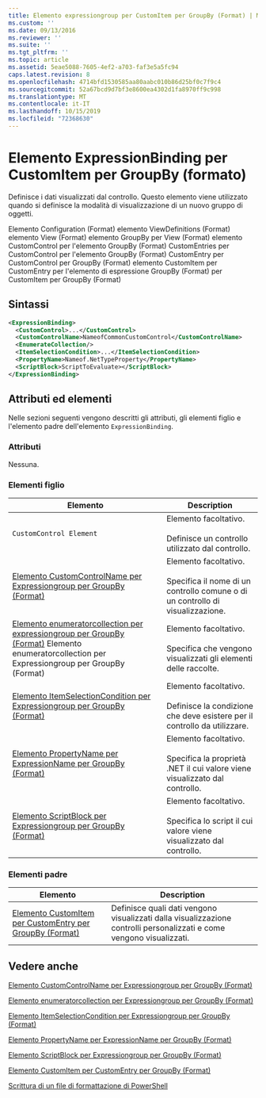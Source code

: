 ```yaml
---
title: Elemento expressiongroup per CustomItem per GroupBy (Format) | Microsoft Docs
ms.custom: ''
ms.date: 09/13/2016
ms.reviewer: ''
ms.suite: ''
ms.tgt_pltfrm: ''
ms.topic: article
ms.assetid: 5eae5088-7605-4ef2-a703-faf3e5a5fc94
caps.latest.revision: 8
ms.openlocfilehash: 4714bfd1530585aa80aabc010b86d25bf0c7f9c4
ms.sourcegitcommit: 52a67bcd9d7bf3e8600ea4302d1fa8970ff9c998
ms.translationtype: MT
ms.contentlocale: it-IT
ms.lasthandoff: 10/15/2019
ms.locfileid: "72368630"
---
```

# <a name="expressionbinding-element-for-customitem-for-groupby-format"></a>Elemento ExpressionBinding per CustomItem per GroupBy (formato)

Definisce i dati visualizzati dal controllo. Questo elemento viene utilizzato quando si definisce la modalità di visualizzazione di un nuovo gruppo di oggetti.

Elemento Configuration (Format) elemento ViewDefinitions (Format) elemento View (Format) elemento GroupBy per View (Format) elemento CustomControl per l'elemento GroupBy (Format) CustomEntries per CustomControl per l'elemento GroupBy (Format) CustomEntry per CustomControl per GroupBy (Format) elemento CustomItem per CustomEntry per l'elemento di espressione GroupBy (Format) per CustomItem per GroupBy (Format)

## <a name="syntax"></a>Sintassi

```xml
<ExpressionBinding>
  <CustomControl>...</CustomControl>
  <CustomControlName>NameofCommonCustomControl</CustomControlName>
  <EnumerateCollection/>
  <ItemSelectionCondition>...</ItemSelectionCondition>
  <PropertyName>Nameof.NetTypeProperty</PropertyName>
  <ScriptBlock>ScriptToEvaluate></ScriptBlock>
</ExpressionBinding>
```

## <a name="attributes-and-elements"></a>Attributi ed elementi

Nelle sezioni seguenti vengono descritti gli attributi, gli elementi figlio e l'elemento padre dell'elemento `ExpressionBinding`.

### <a name="attributes"></a>Attributi

Nessuna.

### <a name="child-elements"></a>Elementi figlio

|Elemento|Description|
|-------------|-----------------|
|`CustomControl Element`|Elemento facoltativo.<br /><br /> Definisce un controllo utilizzato dal controllo.|
|[Elemento CustomControlName per Expressiongroup per GroupBy (Format)](./customcontrolname-element-for-expressionbinding-for-groupby-format.md)|Elemento facoltativo.<br /><br /> Specifica il nome di un controllo comune o di un controllo di visualizzazione.|
|[Elemento enumeratorcollection per expressiongroup per GroupBy (Format)](./enumeratecollection-element-for-expressionbinding-for-groupby-format.md) Elemento enumeratorcollection per Expressiongroup per GroupBy (Format)|Elemento facoltativo.<br /><br /> Specifica che vengono visualizzati gli elementi delle raccolte.|
|[Elemento ItemSelectionCondition per Expressiongroup per GroupBy (Format)](./itemselectioncondition-element-for-expressionbinding-for-groupby-format.md)|Elemento facoltativo.<br /><br /> Definisce la condizione che deve esistere per il controllo da utilizzare.|
|[Elemento PropertyName per ExpressionName per GroupBy (Format)](./propertyname-element-for-expressionbinding-for-groupby-format.md)|Elemento facoltativo.<br /><br /> Specifica la proprietà .NET il cui valore viene visualizzato dal controllo.|
|[Elemento ScriptBlock per Expressiongroup per GroupBy (Format)](./scriptblock-element-for-expressionbinding-for-groupby-format.md)|Elemento facoltativo.<br /><br /> Specifica lo script il cui valore viene visualizzato dal controllo.|

### <a name="parent-elements"></a>Elementi padre

|Elemento|Description|
|-------------|-----------------|
|[Elemento CustomItem per CustomEntry per GroupBy (Format)](./customitem-element-for-customentry-for-groupby-format.md)|Definisce quali dati vengono visualizzati dalla visualizzazione controlli personalizzati e come vengono visualizzati.|

## <a name="see-also"></a>Vedere anche

[Elemento CustomControlName per Expressiongroup per GroupBy (Format)](./customcontrolname-element-for-expressionbinding-for-groupby-format.md)

[Elemento enumeratorcollection per Expressiongroup per GroupBy (Format)](./enumeratecollection-element-for-expressionbinding-for-groupby-format.md)

[Elemento ItemSelectionCondition per Expressiongroup per GroupBy (Format)](./itemselectioncondition-element-for-expressionbinding-for-groupby-format.md)

[Elemento PropertyName per ExpressionName per GroupBy (Format)](./propertyname-element-for-expressionbinding-for-groupby-format.md)

[Elemento ScriptBlock per Expressiongroup per GroupBy (Format)](./scriptblock-element-for-expressionbinding-for-groupby-format.md)

[Elemento CustomItem per CustomEntry per GroupBy (Format)](./customitem-element-for-customentry-for-groupby-format.md)

[Scrittura di un file di formattazione di PowerShell](./writing-a-powershell-formatting-file.md)
